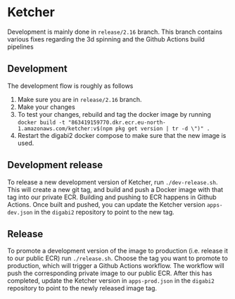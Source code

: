 # Ketcher

Development is mainly done in  `release/2.16` branch. This branch contains various fixes regarding the 3d spinning and the Github Actions build pipelines

## Development

The development flow is roughly as follows

1. Make sure you are in `release/2.16` branch.
2. Make your changes
3. To test your changes, rebuild and tag the docker image by running `docker build -t "863419159770.dkr.ecr.eu-north-1.amazonaws.com/ketcher:v$(npm pkg get version | tr -d \")" .`
4. Restart the digabi2 docker compose to make sure that the new image is used.

## Development release

To release a new development version of Ketcher, run `./dev-release.sh`. This will create a new git tag, and build and push a Docker image with that tag into our private ECR. Building and pushing to ECR happens in Github Actions. Once built and pushed, you can update the Ketcher version `apps-dev.json` in the `digabi2` repository to point to the new tag.

## Release

To promote a development version of the image to production (i.e. release it to our public ECR) run `./release.sh`. Choose the tag you want to promote to production, which will trigger a Github Actions workflow. The workflow will push the corresponding private image to our public ECR. After this has completed, update the Ketcher version in `apps-prod.json` in the `digabi2` repository to point to the newly released image tag.
